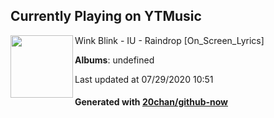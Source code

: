 ## Currently Playing on YTMusic

[<img align="left" width="100" src="https://i.ytimg.com/vi/lfcaABzPqw8/sddefault.jpg?sqp=-oaymwEWCJADEOEBIAQqCghqEJQEGHgg6AJIWg&rs">](https://music.youtube.com/channel/UCk3uxp2_gK4kVaL2hx42L2g)

Wink Blink - IU - Raindrop [On_Screen_Lyrics]

**Albums**: undefined

Last updated at 07/29/2020 10:51

#### Generated with [20chan/github-now](https://github.com/20chan/github-now)


<!--
**20chan/20chan** is a ✨ _special_ ✨ repository because its `README.md` (this file) appears on your GitHub profile.

Here are some ideas to get you started:

- 🔭 I’m currently working on ...
- 🌱 I’m currently learning ...
- 👯 I’m looking to collaborate on ...
- 🤔 I’m looking for help with ...
- 💬 Ask me about ...
- 📫 How to reach me: ...
- 😄 Pronouns: ...
- ⚡ Fun fact: ...
-->
